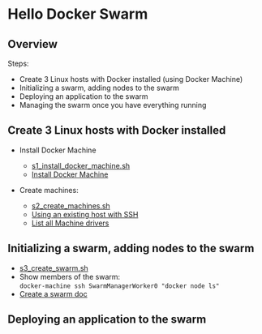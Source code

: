 # Hello Docker Swarm

## Overview

Steps:
* Create 3 Linux hosts with Docker installed (using Docker Machine)
* Initializing a swarm, adding nodes to the swarm
* Deploying an application to the swarm
* Managing the swarm once you have everything running

## Create 3 Linux hosts with Docker installed

* Install Docker Machine
  * [s1_install_docker_machine.sh](./s1_install_docker_machine.sh)
  * [Install Docker Machine](
    https://docs.docker.com/machine/install-machine/)

* Create machines:
  * [s2_create_machines.sh](./s2_create_machines.sh)
  * [Using an existing host with SSH](
    https://docs.docker.com/machine/drivers/generic)
  * [List all Machine drivers](
    https://docs.docker.com/machine/drivers/)

## Initializing a swarm, adding nodes to the swarm
  
  * [s3_create_swarm.sh](./s3_create_swarm.sh)
  * Show members of the swarm:  
    `docker-machine ssh SwarmManagerWorker0 "docker node ls"`
  * [Create a swarm doc](
    https://docs.docker.com/engine/swarm/swarm-tutorial/create-swarm/)  
  
## Deploying an application to the swarm

